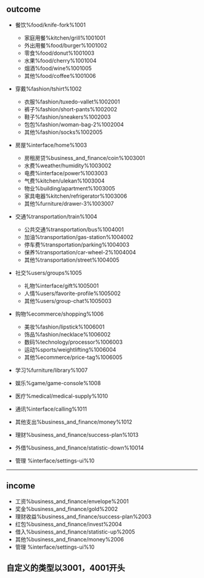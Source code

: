  ## outcome
- 餐饮%food/knife-fork%1001
    - 家庭用餐%kitchen/grill%1001001
    - 外出用餐%food/burger%1001002
    - 零食%food/donut%1001003
    - 水果%food/cherry%1001004
    - 烟酒%food/wine%1001005
    - 其他%food/coffee%1001006
- 穿戴%fashion/tshirt%1002
    - 衣服%fashion/tuxedo-vallet%1002001
    - 裤子%fashion/short-pants%1002002
    - 鞋子%fashion/sneakers%1002003
    - 包包%fashion/woman-bag-2%1002004
    - 其他%fashion/socks%1002005
- 房屋%interface/home%1003
    - 房租房贷%business_and_finance/coin%1003001
    - 水费%weather/humidity%1003002
    - 电费%interface/power%1003003
    - 气费%kitchen/ulekan%1003004
    - 物业%building/apartment%1003005
    - 家具电器%kitchen/refrigerator%1003006
    - 其他%furniture/drawer-3%1003007
- 交通%transportation/train%1004
    - 公共交通%transportation/bus%1004001
    - 加油%transportation/gas-station%1004002
    - 停车费%transportation/parking%1004003
    - 保养%transportation/car-wheel-2%1004004
    - 其他%transportation/street%1004005

- 社交%users/groups%1005
    - 礼物%interface/gift%1005001
    - 人情%users/favorite-profile%1005002
    - 其他%users/group-chat%1005003

- 购物%ecommerce/shopping%1006
    - 美妆%fashion/lipstick%1006001
    - 饰品%fashion/necklace%1006002
    - 数码%technology/processor%1006003
    - 运动%sports/weightlifting%1006004
    - 其他%ecommerce/price-tag%1006005
- 学习%furniture/library%1007
- 娱乐%game/game-console%1008
- 医疗%medical/medical-supply%1010
- 通讯%interface/calling%1011
- 其他支出%business_and_finance/money%1012
- 理财%business_and_finance/success-plan%1013
- 外借%business_and_finance/statistic-down%10014
- 管理 %interface/settings-ui%10

----
## income

- 工资%business_and_finance/envelope%2001
- 奖金%business_and_finance/gold%2002
- 理财收益%business_and_finance/success-plan%2003
- 红包%business_and_finance/invest%2004
- 借入%business_and_finance/statistic-up%2005
- 其他%business_and_finance/money%2006
- 管理 %interface/settings-ui%10

## 自定义的类型以3001，4001开头
